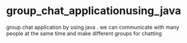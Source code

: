 # group_chat_applicationusing_java
group chat application by using java . we can communicate with many people at the same time and make different groups for chatting
